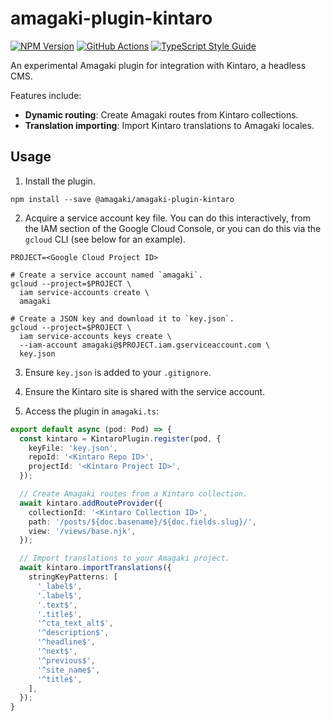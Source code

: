 # amagaki-plugin-kintaro

[![NPM Version][npm-image]][npm-url]
[![GitHub Actions][github-image]][github-url]
[![TypeScript Style Guide][gts-image]][gts-url]

An experimental Amagaki plugin for integration with Kintaro, a headless CMS.

Features include:

- **Dynamic routing**: Create Amagaki routes from Kintaro collections.
- **Translation importing**: Import Kintaro translations to Amagaki locales.

## Usage

1. Install the plugin.

```shell
npm install --save @amagaki/amagaki-plugin-kintaro
```

2. Acquire a service account key file. You can do this interactively, from the
   IAM section of the Google Cloud Console, or you can do this via the `gcloud`
   CLI (see below for an example).

```shell
PROJECT=<Google Cloud Project ID>

# Create a service account named `amagaki`.
gcloud --project=$PROJECT \
  iam service-accounts create \
  amagaki

# Create a JSON key and download it to `key.json`.
gcloud --project=$PROJECT \
  iam service-accounts keys create \
  --iam-account amagaki@$PROJECT.iam.gserviceaccount.com \
  key.json
```

3. Ensure `key.json` is added to your `.gitignore`.

4. Ensure the Kintaro site is shared with the service account.

5. Access the plugin in `amagaki.ts`:

```typescript
export default async (pod: Pod) => {
  const kintaro = KintaroPlugin.register(pod, {
    keyFile: 'key.json',
    repoId: '<Kintaro Repo ID>',
    projectId: '<Kintaro Project ID>',
  });

  // Create Amagaki routes from a Kintaro collection.
  await kintaro.addRouteProvider({
    collectionId: '<Kintaro Collection ID>',
    path: '/posts/${doc.basename}/${doc.fields.slug}/',
    view: '/views/base.njk',
  });

  // Import translations to your Amagaki project.
  await kintaro.importTranslations({
    stringKeyPatterns: [
      '_label$',
      '.label$',
      '.text$',
      '.title$',
      '^cta_text_alt$',
      '^description$',
      '^headline$',
      '^next$',
      '^previous$',
      '^site_name$',
      '^title$',
    ],
  });
}
```

[github-image]: https://github.com/blinkk/amagaki-plugin-kintaro/workflows/Run%20tests/badge.svg
[github-url]: https://github.com/blinkk/amagaki-plugin-kintaro/actions
[npm-image]: https://img.shields.io/npm/v/@amagaki/amagaki-plugin-kintaro.svg
[npm-url]: https://npmjs.org/package/@amagaki/amagaki-plugin-kintaro
[gts-image]: https://img.shields.io/badge/code%20style-google-blueviolet.svg
[gts-url]: https://github.com/google/gts